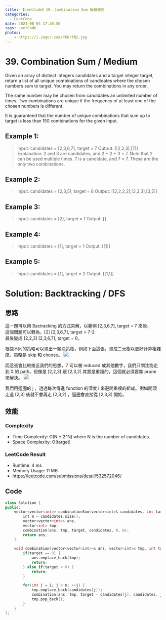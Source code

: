 ```yaml
---
title: 【LeetCode】39. Combination Sum 解題報告
categories:
  - LeetCode
date: 2021-08-04 17:30:56
tags: LeetCode
photos:
    - https://i.imgur.com/YKDrfN2.jpg
---
```

 
# 39. Combination Sum / Medium

Given an array of distinct integers candidates and a target integer target, return a list of all unique combinations of candidates where the chosen numbers sum to target. You may return the combinations in any order.

The same number may be chosen from candidates an unlimited number of times. Two combinations are unique if the frequency of at least one of the chosen numbers is different.

It is guaranteed that the number of unique combinations that sum up to target is less than 150 combinations for the given input.

<!-- more --> 
## Example 1:
> Input: candidates = [2,3,6,7], target = 7
> Output: [[2,2,3],[7]]
> Explanation:
> 2 and 3 are candidates, and 2 + 2 + 3 = 7. Note that 2 can be used multiple times.
> 7 is a candidate, and 7 = 7.
> These are the only two combinations.

## Example 2:
> Input: candidates = [2,3,5], target = 8
> Output: [[2,2,2,2],[2,3,3],[3,5]]

## Example 3:
> Input: candidates = [2], target = 1
> Output: []

## Example 4:
> Input: candidates = [1], target = 1
> Output: [[1]]

## Example 5:
> Input: candidates = [1], target = 2
> Output: [[1,1]]



# Solution: Backtracking / DFS
## 思路
這一題可以用 Bactracking 的方式來解，以範例 [2,3,6,7], target = 7 來說， \
這個問題可以轉為，[2] [2,3,6,7], target = 7-2\
最後變成 [2,2,3] [2,3,6,7], target = 0。

根據不同的策略可以畫出一顆決策樹，例如下面這張，畫成二元樹以更好計算複雜度。策略是 skip 和 choose。
![](https://assets.leetcode-cn.com/solution-static/39/39_fig1.png)

而這張會比較接近我們的思想，7 可以被 reduced 成其他數字，我們只關注能走到 0 的 path。但像是 [2,2,3] 跟 [2,3,2] 其實是重複的，這個就必須要靠 prune 來解決。
![](https://pic.leetcode-cn.com/1598091943-hZjibJ-file_1598091940241)

我們用迴圈的 j ，透過每次傳進 function 的深度 i 來避開重複的組成。例如開頭走道 [2,3] 後就不會再走 [2,3,2] ，迴圈會直接從 [2,3,3] 開始。

## 效能

### Complexity 
- Time Complexity: O(N * 2^N) where N is the number of candidates.
- Space Complexity: O(target)

### LeetCode Result

- Runtime: 4 ms
- Memory Usage: 11 MB 
- https://leetcode.com/submissions/detail/532572046/

## Code
```cpp
class Solution {
public:
    vector<vector<int>> combinationSum(vector<int>& candidates, int target) {
        int n = candidates.size();
        vector<vector<int>> ans;
        vector<int> tmp;
        combination(ans, tmp, target, candidates, 0, n);
        return ans;
    }
    
    void combination(vector<vector<int>>& ans, vector<int>& tmp, int target, const vector<int>& candidates, int i, const int& n) {
        if(target == 0) {
            ans.emplace_back(tmp);
            return;
        } else if(target < 0) {
            return;
        }
        
        for(int j = i; j < n; ++j) {
            tmp.emplace_back(candidates[j]);
            combination(ans, tmp, target - candidates[j], candidates, j, n);
            tmp.pop_back();
        }
    }
};
```
